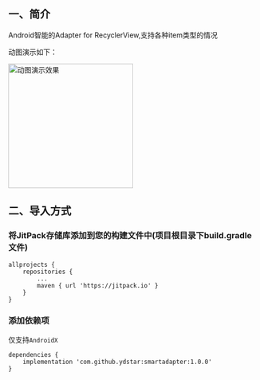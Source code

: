 ## 一、简介
Android智能的Adapter for RecyclerView,支持各种item类型的情况

动图演示如下：

<img src="https://github.com/ydstar/smartadapter/blob/master/images/show.gif" alt="动图演示效果" width="250px">


## 二、导入方式
### 将JitPack存储库添加到您的构建文件中(项目根目录下build.gradle文件)
```
allprojects {
    repositories {
        ...
        maven { url 'https://jitpack.io' }
    }
}
```

### 添加依赖项
仅支持`AndroidX`
```
dependencies {
    implementation 'com.github.ydstar:smartadapter:1.0.0'
}
```